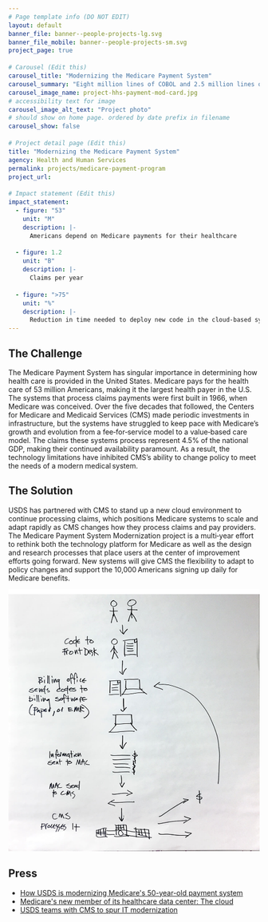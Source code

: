 ```yaml
---
# Page template info (DO NOT EDIT)
layout: default
banner_file: banner--people-projects-lg.svg
banner_file_mobile: banner--people-projects-sm.svg
project_page: true

# Carousel (Edit this)
carousel_title: "Modernizing the Medicare Payment System"
carousel_summary: "Eight million lines of COBOL and 2.5 million lines of assembly running on 15 mainframes. 4.5 percent of the entire American economy is fueled by Medicare payments and 53 million people depend on it for their healthcare."
carousel_image_name: project-hhs-payment-mod-card.jpg
# accessibility text for image
carousel_image_alt_text: "Project photo"
# should show on home page. ordered by date prefix in filename
carousel_show: false

# Project detail page (Edit this)
title: "Modernizing the Medicare Payment System"
agency: Health and Human Services
permalink: projects/medicare-payment-program
project_url: 

# Impact statement (Edit this)
impact_statement:
  - figure: "53"
    unit: "M"
    description: |-
      Americans depend on Medicare payments for their healthcare

  - figure: 1.2
    unit: "B"
    description: |-
      Claims per year

  - figure: ">75"
    unit: "%"
    description: |-
      Reduction in time needed to deploy new code in the cloud‑based system (from four weeks to a few days)
---
```


## The Challenge

The Medicare Payment System has singular importance in determining how health care is provided in the United States. Medicare pays for the health care of 53 million Americans, making it the largest health payer in the U.S. The systems that process claims payments were first built in 1966, when Medicare was conceived. Over the five decades that followed, the Centers for Medicare and Medicaid Services (CMS) made periodic investments in infrastructure, but the systems have struggled to keep pace with Medicare’s growth and evolution from a fee‑for‑service model to a value‑based care model. The claims these systems process represent 4.5% of the national GDP, making their continued availability paramount. As a result, the technology limitations have inhibited CMS’s ability to change policy to meet the needs of a modern medical system.

## The Solution

USDS has partnered with CMS to stand up a new cloud environment to continue processing claims, which positions Medicare systems to scale and adapt rapidly as CMS changes how they process claims and pay providers. The Medicare Payment System Modernization project is a multi‑year effort to rethink both the technology platform for Medicare as well as the design and research processes that place users at the center of improvement efforts going forward. New systems will give CMS the flexibility to adapt to policy changes and support the 10,000 Americans signing up daily for Medicare benefits.

![](../images/project-hhs-payment-mod-page.jpg)

## Press

- [How USDS is modernizing Medicare's 50-year-old payment system](https://www.programmableweb.com/news/how-usds-modernizing-medicares-50-year-old-payment-system/native-case-study/2018/11/13)
- [Medicare's new member of its healthcare data center: The cloud](https://searchhealthit.techtarget.com/news/252450112/Medicares-new-member-of-its-healthcare-data-center-The-cloud)
- [USDS teams with CMS to spur IT modernization](https://fedtechmagazine.com/article/2018/06/usds-teams-cms-spur-it-modernization)

